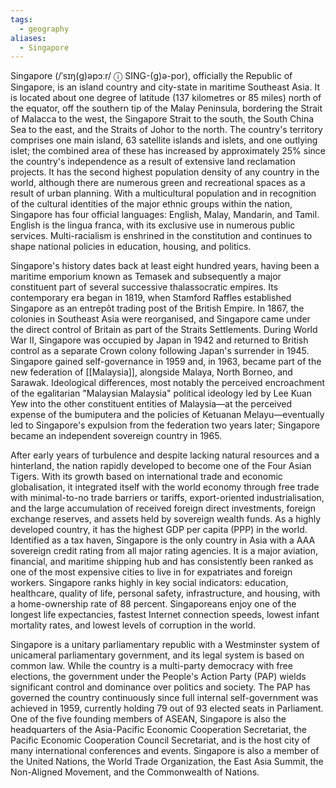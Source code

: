 ```yaml
---
tags:
  - geography
aliases:
  - Singapore
---
```

Singapore (/ˈsɪŋ(ɡ)əpɔːr/ ⓘ SING-(g)ə-por), officially the Republic of Singapore, is an island country and city-state in maritime Southeast Asia. It is located about one degree of latitude (137 kilometres or 85 miles) north of the equator, off the southern tip of the Malay Peninsula, bordering the Strait of Malacca to the west, the Singapore Strait to the south, the South China Sea to the east, and the Straits of Johor to the north. The country's territory comprises one main island, 63 satellite islands and islets, and one outlying islet; the combined area of these has increased by approximately 25% since the country's independence as a result of extensive land reclamation projects. It has the second highest population density of any country in the world, although there are numerous green and recreational spaces as a result of urban planning. With a multicultural population and in recognition of the cultural identities of the major ethnic groups within the nation, Singapore has four official languages: English, Malay, Mandarin, and Tamil. English is the lingua franca, with its exclusive use in numerous public services. Multi-racialism is enshrined in the constitution and continues to shape national policies in education, housing, and politics.

Singapore's history dates back at least eight hundred years, having been a maritime emporium known as Temasek and subsequently a major constituent part of several successive thalassocratic empires. Its contemporary era began in 1819, when Stamford Raffles established Singapore as an entrepôt trading post of the British Empire. In 1867, the colonies in Southeast Asia were reorganised, and Singapore came under the direct control of Britain as part of the Straits Settlements. During World War II, Singapore was occupied by Japan in 1942 and returned to British control as a separate Crown colony following Japan's surrender in 1945. Singapore gained self-governance in 1959 and, in 1963, became part of the new federation of [[Malaysia]], alongside Malaya, North Borneo, and Sarawak. Ideological differences, most notably the perceived encroachment of the egalitarian "Malaysian Malaysia" political ideology led by Lee Kuan Yew into the other constituent entities of Malaysia—at the perceived expense of the bumiputera and the policies of Ketuanan Melayu—eventually led to Singapore's expulsion from the federation two years later; Singapore became an independent sovereign country in 1965.

After early years of turbulence and despite lacking natural resources and a hinterland, the nation rapidly developed to become one of the Four Asian Tigers. With its growth based on international trade and economic globalisation, it integrated itself with the world economy through free trade with minimal-to-no trade barriers or tariffs, export-oriented industrialisation, and the large accumulation of received foreign direct investments, foreign exchange reserves, and assets held by sovereign wealth funds. As a highly developed country, it has the highest GDP per capita (PPP) in the world. Identified as a tax haven, Singapore is the only country in Asia with a AAA sovereign credit rating from all major rating agencies. It is a major aviation, financial, and maritime shipping hub and has consistently been ranked as one of the most expensive cities to live in for expatriates and foreign workers. Singapore ranks highly in key social indicators: education, healthcare, quality of life, personal safety, infrastructure, and housing, with a home-ownership rate of 88 percent. Singaporeans enjoy one of the longest life expectancies, fastest Internet connection speeds, lowest infant mortality rates, and lowest levels of corruption in the world.

Singapore is a unitary parliamentary republic with a Westminster system of unicameral parliamentary government, and its legal system is based on common law. While the country is a multi-party democracy with free elections, the government under the People's Action Party (PAP) wields significant control and dominance over politics and society. The PAP has governed the country continuously since full internal self-government was achieved in 1959, currently holding 79 out of 93 elected seats in Parliament. One of the five founding members of ASEAN, Singapore is also the headquarters of the Asia-Pacific Economic Cooperation Secretariat, the Pacific Economic Cooperation Council Secretariat, and is the host city of many international conferences and events. Singapore is also a member of the United Nations, the World Trade Organization, the East Asia Summit, the Non-Aligned Movement, and the Commonwealth of Nations. 